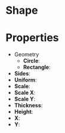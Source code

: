 # Shape


# Properties

- Geometry
  - **Circle**: <desc>
  - **Rectangle**: <desc>
- **Sides**: 
- **Uniform**: 
- **Scale**: 
- **Scale X**: 
- **Scale Y**: 
- **Thickness**: 
- **Height**: 
- **X**: 
- **Y**: 



